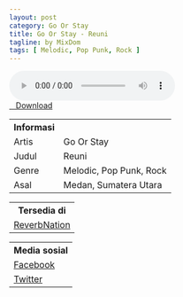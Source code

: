 ```yaml
---
layout: post
category: Go Or Stay
title: Go Or Stay - Reuni
tagline: by MixDom
tags: [ Melodic, Pop Punk, Rock ]
---
```


<audio class='js-player' style="--plyr-color-main: #212121;" controls>
<source src="https://drive.google.com/uc?authuser=0&id=1MY647kJISRyW8jMbNvEsWYvUwCizBpt2&export=download" type="audio/mp3">
</audio>

<!--more-->

<div class="post-button text-center">
<a target="_blank" class="btn" href="https://drive.google.com/uc?authuser=0&id=1MY647kJISRyW8jMbNvEsWYvUwCizBpt2&export=download">
<i class="fa fa-caret-down" aria-hidden="true"></i>&nbsp; &nbsp;Download
</a>
</div>

<table>
<tr>
<th>Informasi</th>
<th></th>
</tr>
<tr>
<td>Artis</td>
<td>Go Or Stay</td>
</tr>
<tr>
<td>Judul</td>
<td>Reuni</td>
</tr>
<tr>
<td>Genre</td>
<td>Melodic, Pop Punk, Rock</td>
</tr>
<tr>
<td>Asal</td>
<td>Medan, Sumatera Utara</td>
</tr>
</table>

<table>
<tr>
<th>Tersedia di</th>
</tr>
<tr>
<td><a href="https://www.reverbnation.com/goorstay" target="_blank">ReverbNation</a></td>
</tr>
</table>

<table>
<tr>
<th>Media sosial</th>
</tr>
<tr>
<td><a href="https://facebook.com/people/GO-OR-STAY/100063496849052/" target="_blank">Facebook</a></td>
</tr>
<tr>
<td><a href="https://twitter.com/GOORSTAY1" target="_blank">Twitter</a></td>
</tr>
</table>
